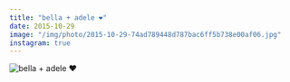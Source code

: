 ```yaml
---
title: "bella + adele ❤️"
date: 2015-10-29
image: "/img/photo/2015-10-29-74ad789448d787bac6ff5b738e00af06.jpg"
instagram: true
---
```


![bella + adele ❤️](/img/photo/2015-10-29-74ad789448d787bac6ff5b738e00af06.jpg)
